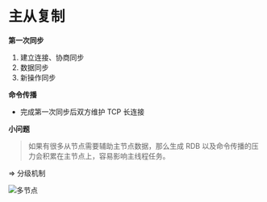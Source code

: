 # 主从复制

**第一次同步**

1. 建立连接、协商同步
2. 数据同步
3. 新操作同步

**命令传播**

- 完成第一次同步后双方维护 TCP 长连接

**小问题**

> 如果有很多从节点需要辅助主节点数据，那么生成 RDB 以及命令传播的压力会积累在主节点上，容易影响主线程任务。

=> 分级机制

![多节点](https://cdn.xiaolincoding.com//mysql/other/4d850bfe8d712d3d67ff13e59b919452.png)